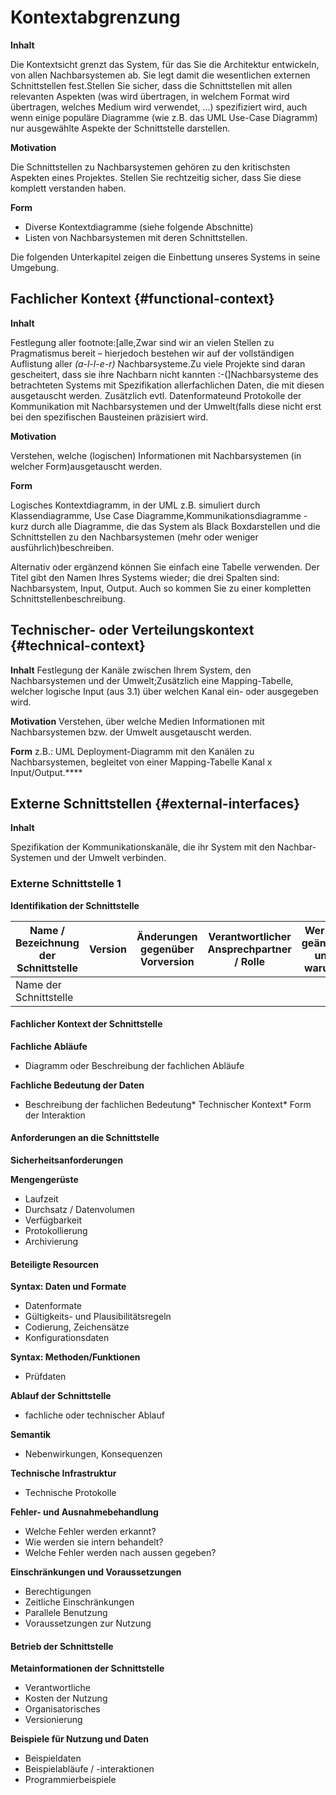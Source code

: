 # Kontextabgrenzung

__Inhalt__

Die Kontextsicht grenzt das System, für das Sie die Architektur entwickeln, von allen Nachbarsystemen ab. Sie legt damit die wesentlichen externen Schnittstellen fest.Stellen Sie sicher, dass die Schnittstellen mit allen relevanten Aspekten (was wird übertragen, in welchem Format wird übertragen, welches Medium wird verwendet, ...) spezifiziert wird, auch wenn einige populäre Diagramme (wie z.B. das UML Use-Case Diagramm) nur ausgewählte Aspekte der Schnittstelle darstellen.

__Motivation__

Die Schnittstellen zu Nachbarsystemen gehören zu den kritischsten Aspekten eines Projektes. Stellen Sie rechtzeitig sicher, dass Sie diese komplett verstanden haben.

__Form__

* Diverse Kontextdiagramme (siehe folgende Abschnitte)
* Listen von Nachbarsystemen mit deren Schnittstellen.

Die folgenden Unterkapitel zeigen die Einbettung unseres Systems in seine Umgebung.

## Fachlicher Kontext {#functional-context}

__Inhalt__

Festlegung aller footnote:[alle,Zwar sind wir an vielen Stellen zu Pragmatismus bereit – hierjedoch bestehen wir auf der vollständigen Auflistung aller *(a-l-l-e-r)* Nachbarsysteme.Zu viele Projekte sind daran gescheitert, dass sie ihre Nachbarn nicht kannten :-(]Nachbarsysteme des betrachteten Systems mit Spezifikation allerfachlichen Daten, die mit diesen ausgetauscht werden. Zusätzlich evtl. Datenformateund Protokolle der Kommunikation mit Nachbarsystemen und der Umwelt(falls diese nicht erst bei den spezifischen Bausteinen präzisiert wird.

__Motivation__

Verstehen, welche (logischen) Informationen mit Nachbarsystemen (in welcher Form)ausgetauscht werden.

__Form__

Logisches Kontextdiagramm, in der UML z.B. simuliert durch Klassendiagramme, Use Case Diagramme,Kommunikationsdiagramme - kurz durch alle Diagramme, die das System als Black Boxdarstellen und die Schnittstellen zu den Nachbarsystemen (mehr oder weniger ausführlich)beschreiben.

Alternativ oder ergänzend können Sie einfach eine Tabelle verwenden. Der Titel gibt den Namen Ihres Systems wieder; die drei Spalten sind: Nachbarsystem, Input, Output. Auch so kommen Sie zu einer kompletten Schnittstellenbeschreibung.

## Technischer- oder Verteilungskontext {#technical-context}

__Inhalt__
Festlegung der Kanäle zwischen Ihrem System, den Nachbarsystemen und der Umwelt;Zusätzlich eine Mapping-Tabelle, welcher logische Input (aus 3.1) über welchen Kanal ein- oder ausgegeben wird.

__Motivation__
Verstehen, über welche Medien Informationen mit Nachbarsystemen bzw. der Umwelt ausgetauscht werden.

__Form__
z.B.: UML Deployment-Diagramm mit den Kanälen zu Nachbarsystemen, begleitet von einer Mapping-Tabelle Kanal x Input/Output.****

## Externe Schnittstellen {#external-interfaces}

__Inhalt__

Spezifikation der Kommunikationskanäle, die ihr System mit den Nachbar-Systemen und der Umwelt verbinden.

### Externe Schnittstelle 1

__Identifikation der Schnittstelle__

| Name / Bezeichnung der Schnittstelle | Version | Änderungen gegenüber Vorversion | Verantwortlicher Ansprechpartner / Rolle | Wer hat geändert und warum? |
| ------------------------------------ | ------- | ------------------------------- |---------------|-----------------------------|
| Name der Schnittstelle | | | | |

#### Fachlicher Kontext der Schnittstelle

__Fachliche Abläufe__

* Diagramm oder Beschreibung der fachlichen Abläufe

__Fachliche Bedeutung der Daten__
* Beschreibung der fachlichen Bedeutung* Technischer Kontext* Form der Interaktion

#### Anforderungen an die Schnittstelle

__Sicherheitsanforderungen__

__Mengengerüste__
* Laufzeit
* Durchsatz / Datenvolumen
* Verfügbarkeit
* Protokollierung
* Archivierung

#### Beteiligte Resourcen

__Syntax: Daten und Formate__
* Datenformate
* Gültigkeits- und Plausibilitätsregeln
* Codierung, Zeichensätze
* Konfigurationsdaten

__Syntax: Methoden/Funktionen__
* Prüfdaten

__Ablauf der Schnittstelle__
* fachliche oder technischer Ablauf

__Semantik__
* Nebenwirkungen, Konsequenzen

__Technische Infrastruktur__
* Technische Protokolle

__Fehler- und Ausnahmebehandlung__
* Welche Fehler werden erkannt?
* Wie werden sie intern behandelt?
* Welche Fehler werden nach aussen gegeben?

__Einschränkungen und Voraussetzungen__
* Berechtigungen
* Zeitliche Einschränkungen
* Parallele Benutzung
* Voraussetzungen zur Nutzung

#### Betrieb der Schnittstelle

__Metainformationen der Schnittstelle__
* Verantwortliche
* Kosten der Nutzung
* Organisatorisches
* Versionierung

__Beispiele für Nutzung und Daten__
* Beispieldaten
* Beispielabläufe / -interaktionen
* Programmierbeispiele
